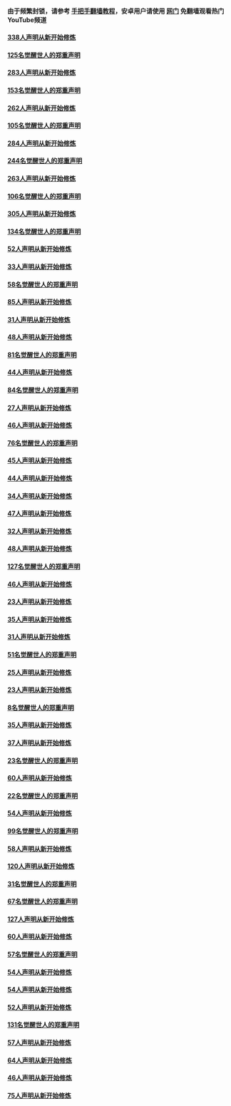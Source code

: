 #### 由于频繁封锁，请参考 [手把手翻墙教程](https://github.com/gfw-breaker/guides/wiki/)，安卓用户请使用 [网门](https://github.com/gfw-breaker/nogfw/blob/master/dl.md?t=04250501) 免翻墙观看热门YouTube频道 

#### [338人声明从新开始修炼](../pages/91/423540.md?t=04250501) 

#### [125名觉醒世人的郑重声明](../pages/91/423539.md?t=04250501) 

#### [283人声明从新开始修炼](../pages/91/423296.md?t=04250501) 

#### [153名觉醒世人的郑重声明](../pages/91/423295.md?t=04250501) 

#### [262人声明从新开始修炼](../pages/91/423004.md?t=04250501) 

#### [105名觉醒世人的郑重声明](../pages/91/423003.md?t=04250501) 

#### [284人声明从新开始修炼](../pages/91/422707.md?t=04250501) 

#### [244名觉醒世人的郑重声明](../pages/91/422706.md?t=04250501) 

#### [263人声明从新开始修炼](../pages/91/422553.md?t=04250501) 

#### [106名觉醒世人的郑重声明](../pages/91/422552.md?t=04250501) 

#### [305人声明从新开始修炼](../pages/91/422153.md?t=04250501) 

#### [134名觉醒世人的郑重声明](../pages/91/422152.md?t=04250501) 

#### [52人声明从新开始修炼](../pages/91/421846.md?t=04250501) 

#### [33人声明从新开始修炼](../pages/91/421804.md?t=04250501) 

#### [58名觉醒世人的郑重声明](../pages/91/421845.md?t=04250501) 

#### [85人声明从新开始修炼](../pages/91/421769.md?t=04250501) 

#### [31人声明从新开始修炼](../pages/91/421763.md?t=04250501) 

#### [48人声明从新开始修炼](../pages/91/421605.md?t=04250501) 

#### [81名觉醒世人的郑重声明](../pages/91/421656.md?t=04250501) 

#### [44人声明从新开始修炼](../pages/91/421544.md?t=04250501) 

#### [84名觉醒世人的郑重声明](../pages/91/421543.md?t=04250501) 

#### [27人声明从新开始修炼](../pages/91/421465.md?t=04250501) 

#### [46人声明从新开始修炼](../pages/91/421454.md?t=04250501) 

#### [76名觉醒世人的郑重声明](../pages/91/421453.md?t=04250501) 

#### [45人声明从新开始修炼](../pages/91/421452.md?t=04250501) 

#### [44人声明从新开始修炼](../pages/91/421422.md?t=04250501) 

#### [34人声明从新开始修炼](../pages/91/421322.md?t=04250501) 

#### [47人声明从新开始修炼](../pages/91/421264.md?t=04250501) 

#### [32人声明从新开始修炼](../pages/91/421225.md?t=04250501) 

#### [48人声明从新开始修炼](../pages/91/421202.md?t=04250501) 

#### [127名觉醒世人的郑重声明](../pages/91/421224.md?t=04250501) 

#### [46人声明从新开始修炼](../pages/91/421203.md?t=04250501) 

#### [23人声明从新开始修炼](../pages/91/421138.md?t=04250501) 

#### [35人声明从新开始修炼](../pages/91/421122.md?t=04250501) 

#### [31人声明从新开始修炼](../pages/91/421081.md?t=04250501) 

#### [51名觉醒世人的郑重声明](../pages/91/421080.md?t=04250501) 

#### [25人声明从新开始修炼](../pages/91/421020.md?t=04250501) 

#### [23人声明从新开始修炼](../pages/91/420884.md?t=04250501) 

#### [8名觉醒世人的郑重声明](../pages/91/420883.md?t=04250501) 

#### [35人声明从新开始修炼](../pages/91/420809.md?t=04250501) 

#### [37人声明从新开始修炼](../pages/91/420766.md?t=04250501) 

#### [23名觉醒世人的郑重声明](../pages/91/420765.md?t=04250501) 

#### [60人声明从新开始修炼](../pages/91/420727.md?t=04250501) 

#### [22名觉醒世人的郑重声明](../pages/91/420726.md?t=04250501) 

#### [54人声明从新开始修炼](../pages/91/420529.md?t=04250501) 

#### [99名觉醒世人的郑重声明](../pages/91/420528.md?t=04250501) 

#### [58人声明从新开始修炼](../pages/91/420198.md?t=04250501) 

#### [120人声明从新开始修炼](../pages/91/420141.md?t=04250501) 

#### [31名觉醒世人的郑重声明](../pages/91/420197.md?t=04250501) 

#### [67名觉醒世人的郑重声明](../pages/91/420140.md?t=04250501) 

#### [127人声明从新开始修炼](../pages/91/420082.md?t=04250501) 

#### [60人声明从新开始修炼](../pages/91/420081.md?t=04250501) 

#### [57名觉醒世人的郑重声明](../pages/91/420080.md?t=04250501) 

#### [54人声明从新开始修炼](../pages/91/419533.md?t=04250501) 

#### [54人声明从新开始修炼](../pages/91/419532.md?t=04250501) 

#### [52人声明从新开始修炼](../pages/91/419531.md?t=04250501) 

#### [131名觉醒世人的郑重声明](../pages/91/419530.md?t=04250501) 

#### [57人声明从新开始修炼](../pages/91/419430.md?t=04250501) 

#### [64人声明从新开始修炼](../pages/91/419429.md?t=04250501) 

#### [46人声明从新开始修炼](../pages/91/419428.md?t=04250501) 

#### [75人声明从新开始修炼](../pages/91/419427.md?t=04250501) 

